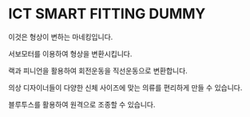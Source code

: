 # ICT SMART FITTING DUMMY

이것은 형상이 변하는 마네킹입니다.

서보모터를 이용하여 형상을 변환시킵니다.

랙과 피니언을 활용하여 회전운동을 직선운동으로 변환합니다.

의상 디자이너들이 다양한 신체 사이즈에 맞는 의류를 편리하게 만들 수 있습니다.

블루투스를 활용하여 원격으로 조종할 수 있습니다.
